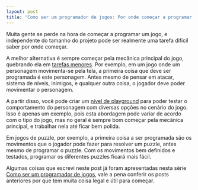```yaml
---
layout: post
title: 'Como ser um programador de jogos: Por onde começar a programar um jogo'
---
```


Muita gente se perde na hora de começar a programar um jogo, e independente do tamanho do projeto pode ser realmente uma tarefa difícil saber por onde começar.

A melhor alternativa é sempre começar pela mecânica principal do jogo, quebrando ela em [tarefas menores](http://gamedeveloper.com.br/blog/2014/04/09/definicao-de-prioridade-de-tarefas/ "Tarefas"). Por exemplo, em um jogo onde um personagem movimenta-se pela tela, a primeira coisa que deve ser programada é este personagem. Antes mesmo de pensar em atacar, sistema de níveis, inimigos, e qualquer outra coisa, o jogador deve poder movimentar o personagem.

A partir disso, você pode criar um [nível de playground](http://gamedeveloper.com.br/blog/2013/10/02/como-ser-um-programador-de-jogos-playground/ "Playground") para poder testar o comportamento do personagem com diversas opções no cenário do jogo. Isso é apenas um exemplo, pois esta abordagem pode variar de acordo com o tipo do jogo, mas no geral é sempre bom começar pela mecânica principal, e trabalhar nela até ficar bem polida.

Em jogos de puzzle, por exemplo, a primeira coisa a ser programada são os movimentos que o jogador pode fazer para resolver um puzzle, antes mesmo de programar o puzzle. Com os movimentos bem definidos e testados, programar os diferentes puzzles ficará mais fácil.

Algumas coisas que escrevi neste post já foram apresentadas nesta série [Como ser um programador de jogos](http://gamedeveloper.com.br/blog/category/como-programar-jogos/ "Como começar"), vale a pena conferir os posts anteriores por que tem muita coisa legal e útil para começar.
